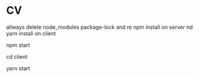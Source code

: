 # CV

allways delete node_modules package-lock and re npm install on server nd yarn install on client

npm start

cd client

yarn start